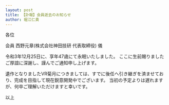```yaml
---
layout: post
title: 【訃報】会員逝去のお知らせ
author: 堀江仁貴
---
```

各位

会員 西野元章(株式会社神田技研 代表取締役) 儀

令和3年12月25日に、享年47歳にて永眠いたしました。
ここに生前賜りましたご厚誼に深謝し、謹んでご通知申し上げます。

遺作となりましたVR菊月につきましては、すでに後任へ引き継ぎを済ませており、完成を目指して現在鋭意開発中でございます。
当初の予定よりは遅れますが、何卒ご理解いただけますと幸いです。

以上